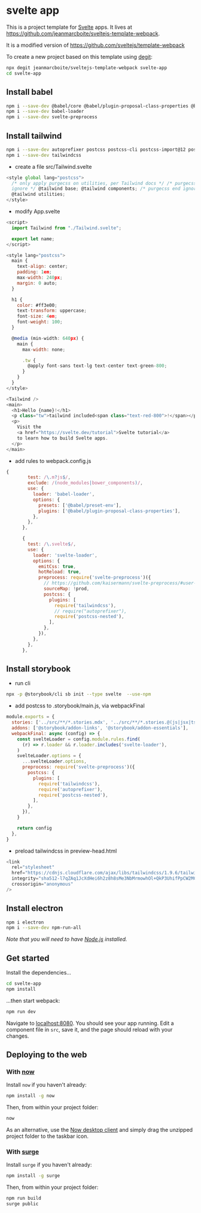 # svelte app

This is a project template for [Svelte](https://svelte.dev) apps. It lives at https://github.com/jeanmarcboite/sveltejs-template-webpack.

It is a modified version of https://github.com/sveltejs/template-webpack

To create a new project based on this template using [degit](https://github.com/Rich-Harris/degit):

```bash
npx degit jeanmarcboite/sveltejs-template-webpack svelte-app
cd svelte-app
```

## Install babel

```bash
npm i --save-dev @babel/core @babel/plugin-proposal-class-properties @babel/preset-env
npm i --save-dev babel-loader
npm i --save-dev svelte-preprocess
```

## Install tailwind

```bash
npm i --save-dev autoprefixer postcss postcss-cli postcss-import@12 postcss-nested
npm i --save-dev tailwindcss
```

- create a file src/Tailwind.svelte

```javascript
<style global lang="postcss">
  /* only apply purgecss on utilities, per Tailwind docs */ /* purgecss start
  ignore */ @tailwind base; @tailwind components; /* purgecss end ignore */
  @tailwind utilities;
</style>
```

- modify App.svelte

```javascript
<script>
  import Tailwind from "./Tailwind.svelte";

  export let name;
</script>

<style lang="postcss">
  main {
    text-align: center;
    padding: 1em;
    max-width: 240px;
    margin: 0 auto;
  }

  h1 {
    color: #ff3e00;
    text-transform: uppercase;
    font-size: 4em;
    font-weight: 100;
  }

  @media (min-width: 640px) {
    main {
      max-width: none;

      .tw {
        @apply font-sans text-lg text-center text-green-800;
      }
    }
  }
</style>

<Tailwind />
<main>
  <h1>Hello {name}!</h1>
  <p class="tw">tailwind included<span class="text-red-800">!</span></p>
  <p>
    Visit the
    <a href="https://svelte.dev/tutorial">Svelte tutorial</a>
    to learn how to build Svelte apps.
  </p>
</main>
```

- add rules to webpack.config.js

```javascript
{
        test: /\.m?js$/,
        exclude: /(node_modules|bower_components)/,
        use: {
          loader: 'babel-loader',
          options: {
            presets: ['@babel/preset-env'],
            plugins: ['@babel/plugin-proposal-class-properties'],
          },
        },
      },

      {
        test: /\.svelte$/,
        use: {
          loader: 'svelte-loader',
          options: {
            emitCss: true,
            hotReload: true,
            preprocess: require('svelte-preprocess')({
              // https://github.com/kaisermann/svelte-preprocess/#user-content-options
              sourceMap: !prod,
              postcss: {
                plugins: [
                  require('tailwindcss'),
                  // require("autoprefixer"),
                  require('postcss-nested'),
                ],
              },
            }),
          },
        },
      },
```

## Install storybook

- run cli

```bash
npx -p @storybook/cli sb init --type svelte  --use-npm
```

- add postcss to .storybook/main.js, via webpackFinal

```javascript
module.exports = {
  stories: ['../src/**/*.stories.mdx', '../src/**/*.stories.@(js|jsx|ts|tsx)'],
  addons: ['@storybook/addon-links', '@storybook/addon-essentials'],
  webpackFinal: async (config) => {
    const svelteLoader = config.module.rules.find(
      (r) => r.loader && r.loader.includes('svelte-loader'),
    )
    svelteLoader.options = {
      ...svelteLoader.options,
      preprocess: require('svelte-preprocess')({
        postcss: {
          plugins: [
            require('tailwindcss'),
            require('autoprefixer'),
            require('postcss-nested'),
          ],
        },
      }),
    }

    return config
  },
}
```

- preload tailwindcss in preview-head.html

```javascript
<link
  rel="stylesheet"
  href="https://cdnjs.cloudflare.com/ajax/libs/tailwindcss/1.9.6/tailwind.min.css"
  integrity="sha512-l7qZAq1JcXdHei6h2z8h8sMe3NbMrmowhOl+QkP3UhifPpCW2MC4M0i26Y8wYpbz1xD9t61MLT9L1N773dzlOA=="
  crossorigin="anonymous"
/>
```

## Install electron

```bash
npm i electron
npm i --save-dev npm-run-all
```

_Note that you will need to have [Node.js](https://nodejs.org) installed._

## Get started

Install the dependencies...

```bash
cd svelte-app
npm install
```

...then start webpack:

```bash
npm run dev
```

Navigate to [localhost:8080](http://localhost:8080). You should see your app running. Edit a component file in `src`, save it, and the page should reload with your changes.

## Deploying to the web

### With [now](https://zeit.co/now)

Install `now` if you haven't already:

```bash
npm install -g now
```

Then, from within your project folder:

```bash
now
```

As an alternative, use the [Now desktop client](https://zeit.co/download) and simply drag the unzipped project folder to the taskbar icon.

### With [surge](https://surge.sh/)

Install `surge` if you haven't already:

```bash
npm install -g surge
```

Then, from within your project folder:

```bash
npm run build
surge public
```
